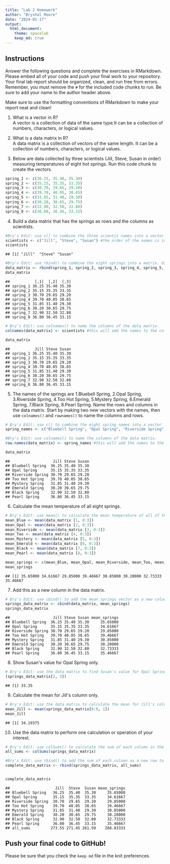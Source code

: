 ```yaml
---
title: "Lab 2 Homework"
author: "Bryshal Moore"
date: "2024-01-17"
output:
  html_document: 
    theme: spacelab
    keep_md: true
---
```


## Instructions
Answer the following questions and complete the exercises in RMarkdown. Please embed all of your code and push your final work to your repository. Your final lab report should be organized, clean, and run free from errors. Remember, you must remove the `#` for the included code chunks to run. Be sure to add your name to the author header above.  

Make sure to use the formatting conventions of RMarkdown to make your report neat and clean!  

1. What is a vector in R?  
A vector is a collection of data of the same type.It can be a collection of numbers, characters, or logical values.

2. What is a data matrix in R?  
A data matrix is a collection of vectors of the same length. It can be a collection of numbers, characters, or logical values.

3. Below are data collected by three scientists (Jill, Steve, Susan in order) measuring temperatures of eight hot springs. Run this code chunk to create the vectors.  

```r
spring_1 <- c(36.25, 35.40, 35.30)
spring_2 <- c(35.15, 35.35, 33.35)
spring_3 <- c(30.70, 29.65, 29.20)
spring_4 <- c(39.70, 40.05, 38.65)
spring_5 <- c(31.85, 31.40, 29.30)
spring_6 <- c(30.20, 30.65, 29.75)
spring_7 <- c(32.90, 32.50, 32.80)
spring_8 <- c(36.80, 36.45, 33.15)
```

4. Build a data matrix that has the springs as rows and the columns as scientists.  

```r
#Bry's Edit: use c() to combine the three scientis names into a vector
scientists <- c("Jill", "Steve", "Susan") #the order of the names is important
scientists
```

```
## [1] "Jill"  "Steve" "Susan"
```



```r
#Bry's Edit: use rbind() to combine the eight springs into a matrix. Use rbind() to combine the eight springs as rows into a matrix.
data_matrix <- rbind(spring_1, spring_2, spring_3, spring_4, spring_5, spring_6, spring_7, spring_8)
data_matrix
```

```
##           [,1]  [,2]  [,3]
## spring_1 36.25 35.40 35.30
## spring_2 35.15 35.35 33.35
## spring_3 30.70 29.65 29.20
## spring_4 39.70 40.05 38.65
## spring_5 31.85 31.40 29.30
## spring_6 30.20 30.65 29.75
## spring_7 32.90 32.50 32.80
## spring_8 36.80 36.45 33.15
```

```r
# Bry's Edit: use colnames() to name the columns of the data matrix.
colnames(data_matrix) <- scientists #this will add the names to the columns

data_matrix
```

```
##           Jill Steve Susan
## spring_1 36.25 35.40 35.30
## spring_2 35.15 35.35 33.35
## spring_3 30.70 29.65 29.20
## spring_4 39.70 40.05 38.65
## spring_5 31.85 31.40 29.30
## spring_6 30.20 30.65 29.75
## spring_7 32.90 32.50 32.80
## spring_8 36.80 36.45 33.15
```


5. The names of the springs are 1.Bluebell Spring, 2.Opal Spring, 3.Riverside Spring, 4.Too Hot Spring, 5.Mystery Spring, 6.Emerald Spring, 7.Black Spring, 8.Pearl Spring. Name the rows and columns in the data matrix. Start by making two new vectors with the names, then use `colnames()` and `rownames()` to name the columns and rows.

```r
# Bry's Edit: use c() to combine the eight spring names into a vector
spring_names <- c("Bluebell Spring", "Opal Spring", "Riverside Spring", "Too Hot Spring", "Mystery Spring", "Emerald Spring", "Black Spring", "Pearl Spring")

#Bry's Edit: use colnames() to name the columns of the data matrix.
row.names(data_matrix) <- spring_names #this will add the names to the rows

data_matrix
```

```
##                   Jill Steve Susan
## Bluebell Spring  36.25 35.40 35.30
## Opal Spring      35.15 35.35 33.35
## Riverside Spring 30.70 29.65 29.20
## Too Hot Spring   39.70 40.05 38.65
## Mystery Spring   31.85 31.40 29.30
## Emerald Spring   30.20 30.65 29.75
## Black Spring     32.90 32.50 32.80
## Pearl Spring     36.80 36.45 33.15
```


6. Calculate the mean temperature of all eight springs.

```r
# Bry's Edit: use mean() to calculate the mean temperature of all of the eight springs.
mean_Blue <- mean(data_matrix [1, 0:3])
mean_Opal <- mean(data_matrix [2, 0:3])
mean_Riverside <- mean(data_matrix [3, 0:3])
mean_Too <- mean(data_matrix [4, 0:3])
mean_Mystery <- mean(data_matrix [5, 0:3])
mean_Emerald <- mean(data_matrix [6, 0:3])
mean_Black <- mean(data_matrix [7, 0:3])
mean_Pearl <- mean(data_matrix [8, 0:3])

mean_springs <- c(mean_Blue, mean_Opal, mean_Riverside, mean_Too, mean_Mystery, mean_Emerald, mean_Black, mean_Pearl)
mean_springs
```

```
## [1] 35.65000 34.61667 29.85000 39.46667 30.85000 30.20000 32.73333 35.46667
```

7. Add this as a new column in the data matrix.  

```r
# Bry's Edit: use cbind() to add the mean_springs vector as a new column to the data matrix.
springs_data_matrix <- cbind(data_matrix, mean_springs)
springs_data_matrix
```

```
##                   Jill Steve Susan mean_springs
## Bluebell Spring  36.25 35.40 35.30     35.65000
## Opal Spring      35.15 35.35 33.35     34.61667
## Riverside Spring 30.70 29.65 29.20     29.85000
## Too Hot Spring   39.70 40.05 38.65     39.46667
## Mystery Spring   31.85 31.40 29.30     30.85000
## Emerald Spring   30.20 30.65 29.75     30.20000
## Black Spring     32.90 32.50 32.80     32.73333
## Pearl Spring     36.80 36.45 33.15     35.46667
```


8. Show Susan's value for Opal Spring only.

```r
# Bry's Edit: use the data matrix to find Susan's value for Opal Spring only.
(springs_data_matrix[2, 3])
```

```
## [1] 33.35
```

9. Calculate the mean for Jill's column only.  

```r
# Bry's Edit: use the data matrix to calculate the mean for Jill's column only.
mean_Jill <- mean(springs_data_matrix[0:8, 1])
mean_Jill
```

```
## [1] 34.19375
```

10. Use the data matrix to perform one calculation or operation of your interest.

```r
# Bry's Edit: use colSums() to calculate the sum of each column in the data matrix.
all_sums <- colSums(springs_data_matrix)

#Bry's Edit: use rbind() to add the sum of each column as a new row to the data matrix.
complete_data_matrix <- rbind(springs_data_matrix, all_sums)


complete_data_matrix
```

```
##                    Jill  Steve  Susan mean_springs
## Bluebell Spring   36.25  35.40  35.30     35.65000
## Opal Spring       35.15  35.35  33.35     34.61667
## Riverside Spring  30.70  29.65  29.20     29.85000
## Too Hot Spring    39.70  40.05  38.65     39.46667
## Mystery Spring    31.85  31.40  29.30     30.85000
## Emerald Spring    30.20  30.65  29.75     30.20000
## Black Spring      32.90  32.50  32.80     32.73333
## Pearl Spring      36.80  36.45  33.15     35.46667
## all_sums         273.55 271.45 261.50    268.83333
```


## Push your final code to GitHub!
Please be sure that you check the `keep md` file in the knit preferences.  
